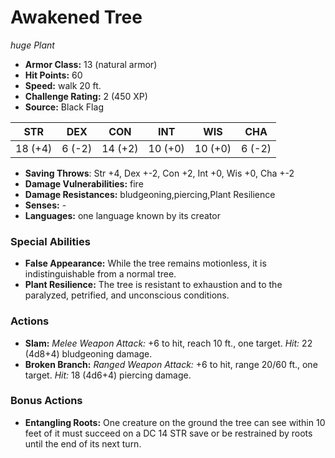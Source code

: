 # Awakened Tree

*huge* *Plant*

- **Armor Class:** 13 (natural armor)
- **Hit Points:** 60 
- **Speed:** walk 20 ft.
- **Challenge Rating:** 2 (450 XP)
- **Source:** Black Flag

| STR | DEX | CON | INT | WIS | CHA |
| --- | --- | --- | --- | --- | --- |
| 18 (+4) | 6 (-2) | 14 (+2) | 10 (+0) | 10 (+0) | 6 (-2) |

- **Saving Throws**: Str +4, Dex +-2, Con +2, Int +0, Wis +0, Cha +-2
- **Damage Vulnerabilities:** fire
- **Damage Resistances:** bludgeoning,piercing,Plant Resilience
- **Senses:** -
- **Languages:** one language known by its creator

### Special Abilities

- **False Appearance:** While the tree remains motionless, it is indistinguishable from a normal tree.
- **Plant Resilience:** The tree is resistant to exhaustion and to the paralyzed, petrified, and unconscious conditions.

### Actions

- **Slam:** _Melee Weapon Attack:_ +6 to hit, reach 10 ft., one target. _Hit:_ 22 (4d8+4) bludgeoning damage.
- **Broken Branch:** _Ranged Weapon Attack:_ +6 to hit, range 20/60 ft., one target. _Hit:_ 18 (4d6+4) piercing damage.

### Bonus Actions

- **Entangling Roots:** One creature on the ground the tree can see within 10 feet of it must succeed on a DC 14 STR save or be restrained by roots until the end of its next turn.
